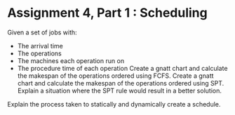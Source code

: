 # Assignment 4, Part 1 : Scheduling

Given a set of jobs with:
- The arrival time
- The operations
- The machines each operation run on
- The procedure time of each operation
Create a gnatt chart and calculate the makespan of the operations ordered using FCFS. Create a gnatt chart and calculate the makespan of the operations ordered using SPT. Explain a situation where the SPT rule would result in a better solution.

Explain the process taken to statically and dynamically create a schedule.
